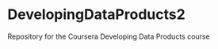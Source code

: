 DevelopingDataProducts2
=======================

Repository for the Coursera Developing Data Products course 
